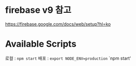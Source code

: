 # firebase  v9 참고
https://firebase.google.com/docs/web/setup?hl=ko

# Available Scripts
로컬 : `npm start`
배포 : `export NODE_ENV=production`
      `npm start'